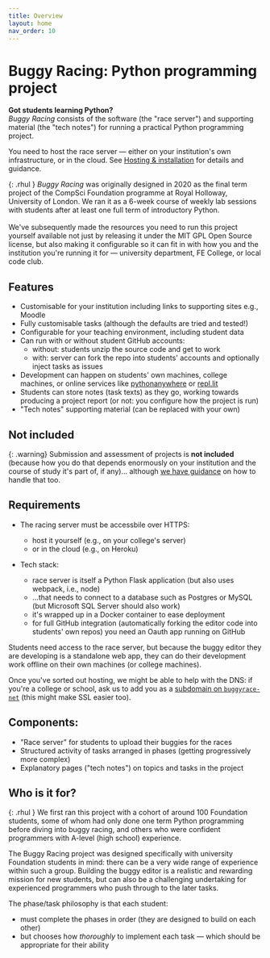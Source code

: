 ```yaml
---
title: Overview
layout: home
nav_order: 10
---
```


# Buggy Racing: Python programming project


**Got students learning Python?**  
_Buggy Racing_ consists of the software (the "race server") and supporting
material (the "tech notes") for running a practical Python programming
project.

You need to host the race server — either on your institution's own
infrastructure, or in the cloud. See [Hosting & installation](hosting) for
details and guidance.


{: .rhul  }
_Buggy Racing_ was originally designed in 2020 as the final term project of the
CompSci Foundation programme at Royal Holloway, University of London. We ran it
as a 6-week course of weekly lab sessions with students after at least one full
term of introductory Python.  
<br>
We've subsequently made the resources you need to run this project yourself
available not just by releasing it under the MIT GPL Open Source license, but
also making it configurable so it can fit in with how you and the institution
you're running it for — university department, FE College, or local code club.


## Features

* Customisable for your institution including links to
  supporting sites e.g., Moodle
* Fully customisable tasks (although the defaults are tried and
  tested!)
* Configurable for your teaching environment, including student
  data
* Can run with or without student GitHub accounts:
    * without: students unzip the source code and get to work
    * with: server can fork the repo into students' accounts and optionally inject tasks as issues
* Development can happen on students' own machines, college
  machines, or online services like
  [pythonanywhere](https://www.pythonanywhere.com) or
  [repl.lit](https://repl.it)
* Students can store notes (task texts) as they go, working towards producing a project report (or not: you configure how the project is run)
* "Tech notes" supporting material (can be replaced with your own)


## Not included

{: .warning}
Submission and assessment of projects is **not included** (because how you do
that depends enormously on your institution and the course of study it's part
of, if any)... although [we have guidance](teaching) on how to handle that too.


## Requirements

* The racing server must be accessbile over HTTPS:
    * host it yourself (e.g., on your college's server)
    * or in the cloud (e.g., on Heroku)

* Tech stack:
    - race server is itself a Python Flask application (but also
      uses webpack, i.e., node)
    - ...that needs to connect to a database such as
      Postgres or MySQL (but Microsoft SQL Server should also work)
    - it's wrapped up in a Docker container to ease deployment
    - for full GitHub integration (automatically forking the
      editor code into students' own repos) you need an Oauth
      app running on GitHub

Students need access to the race server, but because the buggy editor they are
developing is a standalone web app, they can do their development work offline
on their own machines (or college machines).

Once you've sorted out hosting, we might be able to help with the
DNS: if you're a college or school, ask us to add you as a
[subdomain on `buggyrace-net`](hosting/buggyrace-net)
(this might make SSL easier too).


## Components:

* "Race server" for students to upload their buggies
  for the races
* Structured activity of tasks arranged in phases (getting
  progressively more complex)
* Explanatory pages ("tech notes") on topics and tasks in the project




## Who is it for?

{: .rhul  }
We first ran this project with a cohort of around 100 Foundation students, some
of whom had only done one term Python programming before diving into buggy
racing, and others who were confident programmers with A-level (high school)
experience.

The Buggy Racing project was designed specifically with university
Foundation students in mind: there can be a very wide range of experience
within such a group. Building the buggy editor is a realistic and rewarding
mission for new students, but can also be a challenging undertaking for
experienced programmers who push through to the later tasks.

The phase/task philosophy is that each student:

  * must complete the phases in order (they are designed to build on each
    other)
  * but chooses how _thoroughly_ to implement each task — which should be
    appropriate for their ability


    

